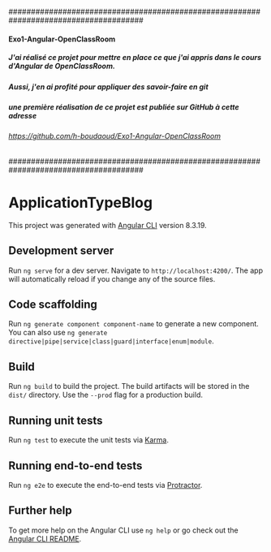 ﻿
######################################################################################
#### Exo1-Angular-OpenClassRoom
##### J'ai réalisé ce projet pour mettre en place ce que j'ai appris dans le cours d'Angular de OpenClassRoom.
##### Aussi, j'en ai profité pour appliquer des savoir-faire en git
##### une première réalisation de ce projet est publiée sur GitHub à cette adresse 
###### https://github.com/h-boudaoud/Exo1-Angular-OpenClassRoom


######################################################################################

# ApplicationTypeBlog

This project was generated with [Angular CLI](https://github.com/angular/angular-cli) version 8.3.19.

## Development server

Run `ng serve` for a dev server. Navigate to `http://localhost:4200/`. The app will automatically reload if you change any of the source files.

## Code scaffolding

Run `ng generate component component-name` to generate a new component. You can also use `ng generate directive|pipe|service|class|guard|interface|enum|module`.

## Build

Run `ng build` to build the project. The build artifacts will be stored in the `dist/` directory. Use the `--prod` flag for a production build.

## Running unit tests

Run `ng test` to execute the unit tests via [Karma](https://karma-runner.github.io).

## Running end-to-end tests

Run `ng e2e` to execute the end-to-end tests via [Protractor](http://www.protractortest.org/).

## Further help

To get more help on the Angular CLI use `ng help` or go check out the [Angular CLI README](https://github.com/angular/angular-cli/blob/master/README.md).
